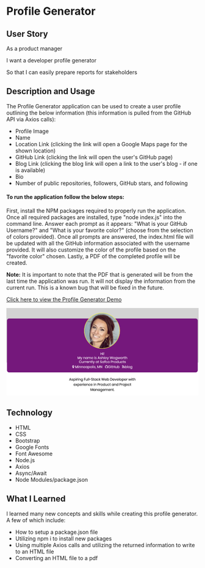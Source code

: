 # Profile Generator
## User Story
As a product manager

I want a developer profile generator

So that I can easily prepare reports for stakeholders

## Description and Usage
The Profile Generator application can be used to create a user profile outlining the below information (this information is pulled from the GitHub API via Axios calls):
* Profile Image
* Name
* Location Link (clicking the link will open a Google Maps page for the shown location)
* GitHub Link (clicking the link will open the user's GitHub page)
* Blog Link (clicking the blog link will open a link to the user's blog - if one is available)
* Bio
* Number of public repositories, followers, GitHub stars, and following

#### To run the application follow the below steps:
First, install the NPM packages required to properly run the application. Once all required packages are installed, type "node index.js" into the command line. Answer each prompt as it appears: "What is your GitHub Username?" and "What is your favorite color?" (choose from the selection of colors provided). Once all prompts are answered, the index.html file will be updated with all the GitHub information associated with the username provided. It will also customize the color of the profile based on the "favorite color" chosen. Lastly, a PDF of the completed profile will be created.

**Note:** It is important to note that the PDF that is generated will be from the last time the application was run. It will not display the information from the current run. This is a known bug that will be fixed in the future.


[Click here to view the Profile Generator Demo](https://drive.google.com/drive/folders/1BmN_kcu5D0PyJAbO6OhP9A0ldTInjRVD)

![profile generator](assets/images/profile-generator.png)


## Technology
* HTML
* CSS
* Bootstrap
* Google Fonts
* Font Awesome
* Node.js
* Axios
* Async/Await
* Node Modules/package.json
  
## What I Learned
I learned many new concepts and skills while creating this profile generator. A few of which include:
* How to setup a package.json file
* Utilizing npm i to install new packages
* Using multiple Axios calls and utilizing the returned information to write to an HTML file
* Converting an HTML file to a pdf
